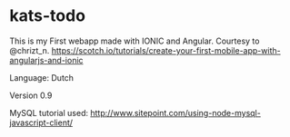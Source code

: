 # kats-todo

This is my First webapp made with IONIC and Angular. Courtesy to @chrizt_n.
https://scotch.io/tutorials/create-your-first-mobile-app-with-angularjs-and-ionic

Language: Dutch

Version 0.9

MySQL tutorial used: http://www.sitepoint.com/using-node-mysql-javascript-client/
